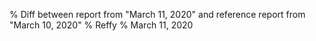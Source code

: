% Diff between report from "March 11, 2020" and reference report from "March 10, 2020"
% Reffy
% March 11, 2020

